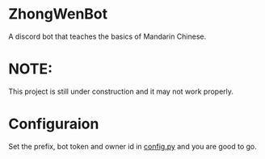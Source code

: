 # ZhongWenBot
A discord bot that teaches the basics of Mandarin Chinese.

# NOTE:
This project is still under construction and it may not work properly.

# Configuraion
Set the prefix, bot token and owner id in [config.py](config.py) and you are good to go. 
